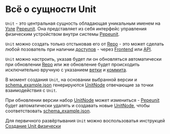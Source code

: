 # Всё о сущности Unit

`Unit` - это центральная сущность обладающая уникальным именем на [Узле](/definitions#instance) [Pepeunit](/conception/overview). Она представляет из себя интерфейс управления физичеcким устройством внутри системы [Pepeunit](/conception/overview).

`Unit` можно создать только отстыковав его от [Repo](/definitions#repo) - это может сделать любой позователь при наличии [доступов](/user/permission) - через [Frontend](/definitions#frontend) или [API](/definitions#api).

`Unit` можно настроить, указав будет ли он обновляться автоматически при обновлении [Repo](/definitions#repo) или же обновление будет происходить исключительно вручную с указанием [ветки](/definitions#git-branch) и [коммита](/definitions#git-commit).

В момент создания `Unit`, на основании выбранной версии и [schema_example.json](/definitions#schema-example-json) генерируются [UnitNode](/definitions#unitnode) отвечающие за точки взаимодействия с `Unit`.

При обновлении версии набор [UnitNode](/definitions#unitnode) может измениться - [Pepeunit](/conception/overview) будет автоматически удалять и создавать новые [UnitNode](/definitions#unitnode), чтобы соответствовать [schema_example.json](/definitions#schema-example-json).

Для первичного развёртывания `Unit` можно воспользоватья инструкцей [Создание Unit физически](/user/create-unit#создание-unit-физически)